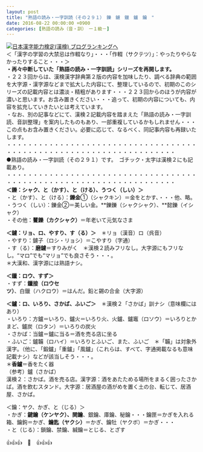 ```yaml
---
layout: post
title: "熟語の読み・一字訓読（その２９１）　鑠　鑢　鑞　鑪　鑰　"
date: 2016-08-22 00:00:00 +0900
categories: [熟語の読み（音・訓）　ー１級－]
---
```


[![](/syuusyuu9701/assets/images/熟語の読み・一字訓読（その２９１）-鑠-鑢-鑞-鑪-鑰--br_c_3028_1.gif)](http://blog.with2.net/link.php?1659096:3028 "日本漢字能力検定(漢検) ブログランキングへ")[日本漢字能力検定(漢検) ブログランキングへ](http://blog.with2.net/link.php?1659096:3028)  
＜「漢字の学習の大禁忌は作輟なり」・・・「作輟（サクテツ）」：やったりやらなかったりすること・・・＞  
**・再々中断していた「熟語の読み・一字訓読」シリーズを再開します。**  
・２２３回からは、漢検漢字辞典第２版の内容を加味したり、調べる辞典の範囲を大字源・漢字源などまで拡大した内容にて、整理しているので、初期のこのシリーズの記載内容とは濃淡・精粗があります・・・２２３回からのほうが内容が濃いと思います。お含み置きください・・・追って、初期の内容についても、内容を拡充していきたいとは考えています。  
・なお、別の記事などにて、漢検２記載内容を踏まえた「熟語の読み・一字訓読、音訓整理」を案内したものもあり、一部重複しているかもしれません・・・この点もお含み置きください。必要に応じて、なるべく、同記事内容も再録いたします。  
・・・・・・・・・・・・・・・・・・・・・・・・・・・・・・・・・・・・・・・・・・・・・・・・・・・・・・・・・・・・・・・・・・・・  
●熟語の読み・一字訓読（その２９１）です。　ゴチック・太字は漢検２にも記載あり。  
・・・・・・・・・・・・・・・・・・・・・・・・・・・・・・・・・・・・・・・・・・・・・・・・・・・・・・・・・・・・・・・・・・・・  
**＜鑠：シャク、と（かす）、と（ける）、うつく（しい）＞**  
・と（かす）、と（ける）：**鑠金**①（シャクキン）＝金をとかす、・・・他、略。  
・うつく（しい）：鑠金②＝美しい金。**鑠鑠（シャクシャク）、**懿鑠（イシャク）  
・その他：**矍鑠（カクシャク）**＝年老いて元気なさま  
  
**＜鑢：リョ、ロ、やすり、す（る）＞**　＊リョ（漢音）ロ（呉音）  
・やすり：鑢子（ロシ・リョシ）＝こやすり（字通）  
・す（る）：**磨鑢**＝すりみがく　＊漢検２読みフリなし。大字源にもフリなし。“マロ”でも“マリョ”でも良さそう・・・。  
＊大漢和、漢字源には熟語ナシ。  
  
**＜鑞：ロウ、すず＞**  
・すず：**鑞接（ロウセツ）**、白鑞（ハクロウ）＝はんだ。鉛と錫の合金（大字源）  
  
**＜鑪：ロ、いろり、さかば、ふいご＞**　＊漢検２「さかば」訓ナシ（意味欄にはあり）  
・いろり：方鑪＝いろり、鑪火＝いろり火、火鑪、鑪竈（ロソウ）＝いろりとかまど、鑪炭（ロタン）＝いろりの炭火  
・さかば：当鑪＝鑪に当る＝酒を売る店に坐る  
・ふいご：鑪韛（ロハイ）＝いろりとふいご、また、ふいご　＊「韛」は対象外漢字。（他に、「鍛鑪」「重鑪」「風鑪」（これらは、すべて、字通掲載なるも意味記載ナシ）などが該当しそう・・・。  
＊**香鑪**＝香をたく器　  
（参考）鑪（さかば）  
漢検２：さかば。酒を売る店。漢字源：酒をあたためる場所をまるく囲ったさかば。酒を飲むスタンド。大字源：居酒屋の酒がめを置く土の台、転じて、居酒屋、さかば。  
  
＜鑰：ヤク、かぎ、と（じる）＞  
・かぎ：**鍵鑰（ケンヤク）、関鑰**、銀鑰、庫鑰、秘鑰・・・鑰匣＝かぎを入れる箱、鑰鉤＝かぎ、**鑰匙（ヤクシ）**＝かぎ、鑰牡（ヤクボ）＝かぎ・・・  
・と（じる）：鎖鑰、禁鑰、緘鑰＝とじる、とざす  
  
👍👍👍　🐒　👍👍👍  